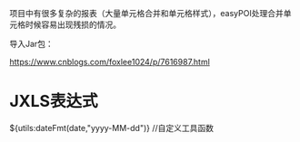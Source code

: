 项目中有很多复杂的报表（大量单元格合并和单元格样式），easyPOI处理合并单元格时候容易出现残损的情况。

导入Jar包：

https://www.cnblogs.com/foxlee1024/p/7616987.html

# JXLS表达式

${utils:dateFmt(date,"yyyy-MM-dd")} //自定义工具函数

